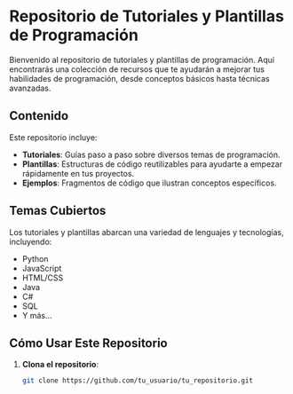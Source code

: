 # Repositorio de Tutoriales y Plantillas de Programación

Bienvenido al repositorio de tutoriales y plantillas de programación. Aquí encontrarás una colección de recursos que te ayudarán a mejorar tus habilidades de programación, desde conceptos básicos hasta técnicas avanzadas.

## Contenido

Este repositorio incluye:

- **Tutoriales**: Guías paso a paso sobre diversos temas de programación.
- **Plantillas**: Estructuras de código reutilizables para ayudarte a empezar rápidamente en tus proyectos.
- **Ejemplos**: Fragmentos de código que ilustran conceptos específicos.

## Temas Cubiertos

Los tutoriales y plantillas abarcan una variedad de lenguajes y tecnologías, incluyendo:

- Python
- JavaScript
- HTML/CSS
- Java
- C#
- SQL
- Y más...

## Cómo Usar Este Repositorio

1. **Clona el repositorio**:

   ```bash
   git clone https://github.com/tu_usuario/tu_repositorio.git

